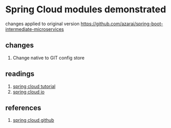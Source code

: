 # Spring Cloud modules demonstrated
changes applied to original version https://github.com/azarai/spring-boot-intermediate-microservices
## changes
1. Change native to GIT config store

## readings
1. [spring cloud tutorial](http://www.baeldung.com/spring-cloud-tutorial)
2. [spring cloud io](http://projects.spring.io/spring-cloud/)

## references
1. [spring cloud github](https://github.com/spring-cloud)
